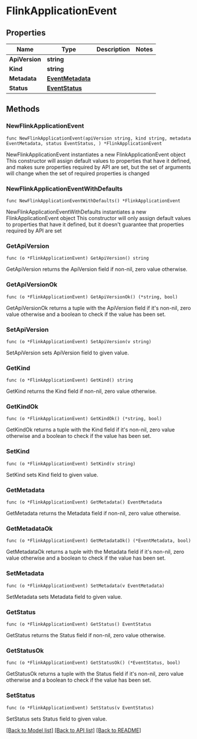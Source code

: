 # FlinkApplicationEvent

## Properties

Name | Type | Description | Notes
------------ | ------------- | ------------- | -------------
**ApiVersion** | **string** |  | 
**Kind** | **string** |  | 
**Metadata** | [**EventMetadata**](EventMetadata.md) |  | 
**Status** | [**EventStatus**](EventStatus.md) |  | 

## Methods

### NewFlinkApplicationEvent

`func NewFlinkApplicationEvent(apiVersion string, kind string, metadata EventMetadata, status EventStatus, ) *FlinkApplicationEvent`

NewFlinkApplicationEvent instantiates a new FlinkApplicationEvent object
This constructor will assign default values to properties that have it defined,
and makes sure properties required by API are set, but the set of arguments
will change when the set of required properties is changed

### NewFlinkApplicationEventWithDefaults

`func NewFlinkApplicationEventWithDefaults() *FlinkApplicationEvent`

NewFlinkApplicationEventWithDefaults instantiates a new FlinkApplicationEvent object
This constructor will only assign default values to properties that have it defined,
but it doesn't guarantee that properties required by API are set

### GetApiVersion

`func (o *FlinkApplicationEvent) GetApiVersion() string`

GetApiVersion returns the ApiVersion field if non-nil, zero value otherwise.

### GetApiVersionOk

`func (o *FlinkApplicationEvent) GetApiVersionOk() (*string, bool)`

GetApiVersionOk returns a tuple with the ApiVersion field if it's non-nil, zero value otherwise
and a boolean to check if the value has been set.

### SetApiVersion

`func (o *FlinkApplicationEvent) SetApiVersion(v string)`

SetApiVersion sets ApiVersion field to given value.


### GetKind

`func (o *FlinkApplicationEvent) GetKind() string`

GetKind returns the Kind field if non-nil, zero value otherwise.

### GetKindOk

`func (o *FlinkApplicationEvent) GetKindOk() (*string, bool)`

GetKindOk returns a tuple with the Kind field if it's non-nil, zero value otherwise
and a boolean to check if the value has been set.

### SetKind

`func (o *FlinkApplicationEvent) SetKind(v string)`

SetKind sets Kind field to given value.


### GetMetadata

`func (o *FlinkApplicationEvent) GetMetadata() EventMetadata`

GetMetadata returns the Metadata field if non-nil, zero value otherwise.

### GetMetadataOk

`func (o *FlinkApplicationEvent) GetMetadataOk() (*EventMetadata, bool)`

GetMetadataOk returns a tuple with the Metadata field if it's non-nil, zero value otherwise
and a boolean to check if the value has been set.

### SetMetadata

`func (o *FlinkApplicationEvent) SetMetadata(v EventMetadata)`

SetMetadata sets Metadata field to given value.


### GetStatus

`func (o *FlinkApplicationEvent) GetStatus() EventStatus`

GetStatus returns the Status field if non-nil, zero value otherwise.

### GetStatusOk

`func (o *FlinkApplicationEvent) GetStatusOk() (*EventStatus, bool)`

GetStatusOk returns a tuple with the Status field if it's non-nil, zero value otherwise
and a boolean to check if the value has been set.

### SetStatus

`func (o *FlinkApplicationEvent) SetStatus(v EventStatus)`

SetStatus sets Status field to given value.



[[Back to Model list]](../README.md#documentation-for-models) [[Back to API list]](../README.md#documentation-for-api-endpoints) [[Back to README]](../README.md)


